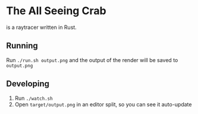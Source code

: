 # The All Seeing Crab

is a raytracer written in Rust.

## Running

Run `./run.sh output.png` and the output of the render will be saved to `output.png`

## Developing

1. Run `./watch.sh`
2. Open `target/output.png` in an editor split, so you can see it auto-update

